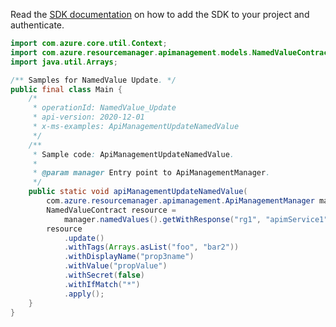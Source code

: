 Read the [SDK documentation](https://github.com/Azure/azure-sdk-for-java/blob/azure-resourcemanager-apimanagement_1.0.0-beta.2/sdk/apimanagement/azure-resourcemanager-apimanagement/README.md) on how to add the SDK to your project and authenticate.

```java
import com.azure.core.util.Context;
import com.azure.resourcemanager.apimanagement.models.NamedValueContract;
import java.util.Arrays;

/** Samples for NamedValue Update. */
public final class Main {
    /*
     * operationId: NamedValue_Update
     * api-version: 2020-12-01
     * x-ms-examples: ApiManagementUpdateNamedValue
     */
    /**
     * Sample code: ApiManagementUpdateNamedValue.
     *
     * @param manager Entry point to ApiManagementManager.
     */
    public static void apiManagementUpdateNamedValue(
        com.azure.resourcemanager.apimanagement.ApiManagementManager manager) {
        NamedValueContract resource =
            manager.namedValues().getWithResponse("rg1", "apimService1", "testprop2", Context.NONE).getValue();
        resource
            .update()
            .withTags(Arrays.asList("foo", "bar2"))
            .withDisplayName("prop3name")
            .withValue("propValue")
            .withSecret(false)
            .withIfMatch("*")
            .apply();
    }
}
```
